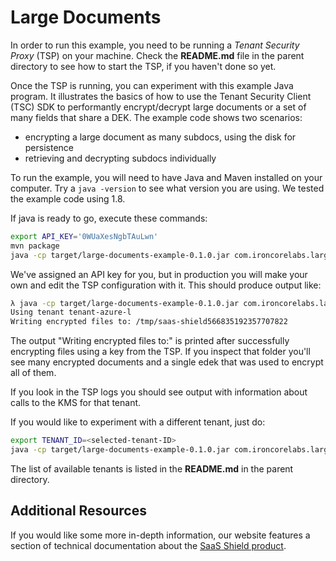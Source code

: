 # Large Documents

In order to run this example, you need to be running a _Tenant Security Proxy_ (TSP) on your machine.
Check the **README.md** file in the parent directory to see how to start the TSP, if you haven't done so
yet.

Once the TSP is running, you can experiment with this example Java program. It illustrates the basics of how
to use the Tenant Security Client (TSC) SDK to performantly encrypt/decrypt large documents or a set of many
fields that share a DEK. The example code shows two scenarios:

- encrypting a large document as many subdocs, using the disk for persistence
- retrieving and decrypting subdocs individually

To run the example, you will need to have Java and Maven installed on your computer. Try a `java -version` to see
what version you are using. We tested the example code using 1.8.

If java is ready to go, execute these commands:

```bash
export API_KEY='0WUaXesNgbTAuLwn'
mvn package
java -cp target/large-documents-example-0.1.0.jar com.ironcorelabs.large.LargeDocuments
```

We've assigned an API key for you, but in production you will make your own and edit the TSP
configuration with it. This should produce output like:

```bash
λ java -cp target/large-documents-example-0.1.0.jar com.ironcorelabs.large.LargeDocuments
Using tenant tenant-azure-l
Writing encrypted files to: /tmp/saas-shield566835192357707822
```

The output "Writing encrypted files to:" is printed after successfully encrypting files using a key from the TSP.
If you inspect that folder you'll see many encrypted documents and a single edek that was used to encrypt all of them.

If you look in the TSP logs you should see output with information about calls to the KMS for that tenant.

If you would like to experiment with a different tenant, just do:

```bash
export TENANT_ID=<selected-tenant-ID>
java -cp target/large-documents-example-0.1.0.jar com.ironcorelabs.large.LargeDocuments
```

The list of available tenants is listed in the **README.md** in the parent directory.

## Additional Resources

If you would like some more in-depth information, our website features a section of technical
documentation about the [SaaS Shield product](https://ironcorelabs.com/docs/saas-shield/).
